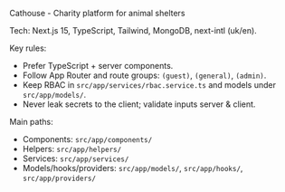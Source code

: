 Cathouse - Charity platform for animal shelters

Tech: Next.js 15, TypeScript, Tailwind, MongoDB, next-intl (uk/en).

Key rules:
- Prefer TypeScript + server components.
- Follow App Router and route groups: `(guest)`, `(general)`, `(admin)`.
- Keep RBAC in `src/app/services/rbac.service.ts` and models under `src/app/models/`.
- Never leak secrets to the client; validate inputs server & client.

Main paths:
- Components: `src/app/components/`
- Helpers: `src/app/helpers/`
- Services: `src/app/services/`
- Models/hooks/providers: `src/app/models/`, `src/app/hooks/`, `src/app/providers/`
